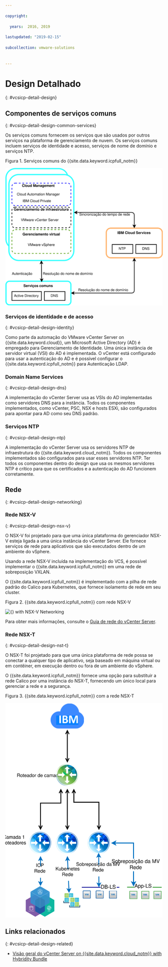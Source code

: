 ```yaml
---

copyright:

  years:  2016, 2019

lastupdated: "2019-02-15"

subcollection: vmware-solutions


---
```


# Design Detalhado
{: #vcsicp-detail-design}

## Componentes de serviços comuns
{: #vcsicp-detail-design-common-services}

Os serviços comuns fornecem os serviços que são usados por outros serviços na plataforma de gerenciamento de nuvem. Os serviços comuns incluem serviços de identidade e acesso, serviços de nome de domínio e serviços NTP.

Figura 1. Serviços comuns do {{site.data.keyword.icpfull_notm}}

![{} Common Services](vcsicp-icp-commonservices.svg)

### Serviços de identidade e de acesso
{: #vcsicp-detail-design-identity}

Como parte da automação do VMware vCenter Server on {{site.data.keyword.cloud}}, um Microsoft Active Directory (AD) é empregado para Gerenciamento de Identidade. Uma única instância de servidor virtual (VSI) do AD é implementada. O vCenter está configurado para usar a autenticação do AD e é possível configurar o {{site.data.keyword.icpfull_notm}} para Autenticação LDAP.

###	Domain Name Services
{: #vcsicp-detail-design-dns}

A implementação do vCenter Server usa as VSIs do AD implementadas como servidores DNS para a instância. Todos os componentes implementados, como vCenter, PSC, NSX e hosts ESXi, são configurados para apontar para AD como seu DNS padrão.

###	Serviços NTP
{: #vcsicp-detail-design-ntp}

A implementação do vCenter Server usa os servidores NTP de infraestrutura do {{site.data.keyword.cloud_notm}}. Todos os componentes implementados são configurados para usar esses servidores NTP. Ter todos os componentes dentro do design que usa os mesmos servidores NTP é crítico para que os certificados e a autenticação do AD funcionem corretamente.

## Rede
{: #vcsicp-detail-design-networking}

### Rede NSX-V
{: #vcsicp-detail-design-nsx-v}

O NSX-V foi projetado para que uma única plataforma do gerenciador NSX-V esteja ligada a uma única instância do vCenter Server. Ele fornece serviços de rede para aplicativos que são executados dentro de um ambiente do vSphere.

Usando a rede NSX-V incluída na implementação do VCS, é possível implementar o {{site.data.keyword.icpfull_notm}} em uma rede de sobreposição VXLAN.

O {{site.data.keyword.icpfull_notm}} é implementado com a pilha de rede padrão do Calico para Kubernetes, que fornece isolamento de rede em seu cluster.

Figura 2. {{site.data.keyword.icpfull_notm}}  com rede NSX-V

![{} with NSX-V Networking](vcsicp-nsxv-networking.svg)

Para obter mais informações, consulte o [Guia de rede do vCenter Server](/docs/services/vmwaresolutions/archiref/vcsnsxt?topic=vmware-solutions-vcsnsxt-intro).

### Rede NSX-T
{: #vcsicp-detail-design-nst-t}

O NSX-T foi projetado para que uma única plataforma de rede possa se conectar a qualquer tipo de aplicativo, seja baseado em máquina virtual ou em contêiner, em execução dentro ou fora de um ambiente do vSphere.

O {{site.data.keyword.icpfull_notm}} fornece uma opção para substituir a rede Calico por uma instância do NSX-T, fornecendo um único local para gerenciar a rede e a segurança.

Figura 3. {{site.data.keyword.icpfull_notm}}  com a rede NSX-T

![{} with NSX-T Networking](vcsicp-icp-nsxt-networking.svg)

## Links relacionados
{: #vcsicp-detail-design-related}

* [Visão geral do vCenter Server on {{site.data.keyword.cloud_notm}} with Hybridity Bundle](/docs/services/vmwaresolutions/archiref/vcs?topic=vmware-solutions-vcs-hybridity-intro)
